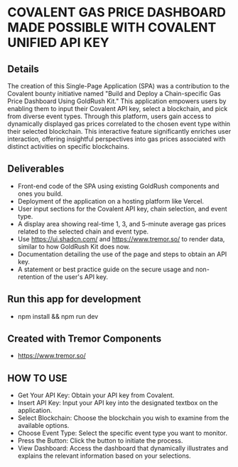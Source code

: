 # COVALENT GAS PRICE DASHBOARD MADE POSSIBLE WITH COVALENT UNIFIED API KEY

## Details

The creation of this Single-Page Application (SPA) was a contribution to the Covalent bounty initiative named "Build and Deploy a Chain-specific Gas Price Dashboard Using GoldRush Kit." This application empowers users by enabling them to input their Covalent API key, select a blockchain, and pick from diverse event types. Through this platform, users gain access to dynamically displayed gas prices correlated to the chosen event type within their selected blockchain. This interactive feature significantly enriches user interaction, offering insightful perspectives into gas prices associated with distinct activities on specific blockchains.

## Deliverables
- Front-end code of the SPA using existing GoldRush components and ones you build.
- Deployment of the application on a hosting platform like Vercel.
- User input sections for the Covalent API key, chain selection, and event type.
- A display area showing real-time 1, 3, and 5-minute average gas prices related to the selected chain and event type.
- Use https://ui.shadcn.com/ and https://www.tremor.so/ to render data, similar to how GoldRush Kit does now.
- Documentation detailing the use of the page and steps to obtain an API key.
- A statement or best practice guide on the secure usage and non-retention of the user's API key.

## Run this app for development
- npm install && npm run dev

## Created with Tremor Components
- https://www.tremor.so/

## HOW TO USE
- Get Your API Key: Obtain your API key from Covalent.
- Insert API Key: Input your API key into the designated textbox on the application.
- Select Blockchain: Choose the blockchain you wish to examine from the available options.
- Choose Event Type: Select the specific event type you want to monitor.
- Press the Button: Click the button to initiate the process.
- View Dashboard: Access the dashboard that dynamically illustrates and explains the relevant information based on your selections.
